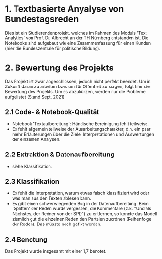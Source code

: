 # 1. Textbasierte Anyalyse von Bundestagsreden
Dies ist ein Studierendenprojekt, welches im Rahmen des Moduls 'Text Analytics' von Prof. Dr. Albrecht an der TH Nürnberg entstanden ist. 
Die Notebooks sind aufgebaut wie eine Zusammenfassung für einen Kunden (hier die Bundeszentrale für politische Bildung). 

# 2. Bewertung des Projekts
Das Projekt ist zwar abgeschlossen, jedoch nicht perfekt beendet. Um in Zukunft daran zu arbeiten bzw. um für Offenheit zu sorgen, folgt hier die Bewertung des Projekts. Um es abzukürzen, werden nur die Probleme aufgelistet (Stand Sept. 2021).

## 2.1 Code- & Notebook-Qualität
- Notebook 'Textaufbereitung': Händische Bereinigung fehlt teilweise.
- Es fehlt allgemein teilweise der Ausarbeitungscharakter, d.h. ein paar mehr Erläuterungen über die Ziele, Interpretationen und Auswertungen der einzelnen Analysen.

## 2.2 Extraktion & Datenaufbereitung
- siehe Klassifikation.

## 2.3 Klassifikation
- Es fehlt die Interpretation, warum etwas falsch klassifiziert wird oder was man aus den Texten ablesen kann.
- Es gibt einen schwerwiegenden Bug in der Datenaufbereitung. Beim 'Splitten' der Reden wurde vergessen, die Kommentare (z.B. "Und als Nächstes, der Redner von der SPD") zu entfernen, so konnte das Modell ziemlich gut die einzelnen Reden den Parteien zuordnen (Reihenfolge der Reden). Das müsste noch gefixt werden.

## 2.4 Benotung
Das Projekt wurde insgesamt mit einer 1,7 benotet. 
